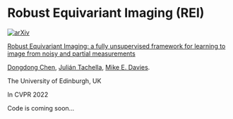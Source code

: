# Robust Equivariant Imaging (REI)

[![arXiv](https://img.shields.io/badge/arXiv-Paper-<COLOR>.svg)](https://arxiv.org/pdf/2111.12855)

[Robust Equivariant Imaging: a fully unsupervised framework for learning to image from noisy and partial measurements](https://arxiv.org/pdf/2111.12855.pdf)

[Dongdong Chen](https://dongdongchen.com), [Julián Tachella](https://tachella.github.io/), [Mike E. Davies](https://www.research.ed.ac.uk/en/persons/michael-davies).

The University of Edinburgh, UK

In CVPR 2022

Code is coming soon...
